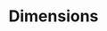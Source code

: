 ---
bigquery: https://console.cloud.google.com/bigquery?p=covid-19-dimensions-ai&page=table&d=data&t=publications
contributors: Digital Science, https://www.digital-science.com/
cost: Free for personal, non-commercial use.
description: Dimensions contains more than 100 million publications, ranging from
  articles published in scholarly journals, books and book chapters, to preprints
  and conference proceedings. All publications are contextualized with linked data
  sets, funding, publications, patents, clinical trials, and policy documents. You
  can also view associated categories, funders, institutions, and researcher profiles.
documentation: https://docs.dimensions.ai/bigquery/index.html
last_edit: Mon, 04 Apr 2022 19:04:00 GMT
location: https://www.dimensions.ai/products/free/
maintained_by: Digital Science, https://www.digital-science.com/
schema_fields: '[''funding_chf'', ''category_icrp_cso'', ''current_assignee_countries'',
  ''conference'', ''abstract'', ''original_assignee_orgs'', ''open_access_categories'',
  ''research_orgs'', ''acknowledgements'', ''funder_org_acronyms'', ''inventor_names'',
  ''granted_year'', ''date_normal'', ''original_assignee_countries'', ''expiration_year'',
  ''established'', ''family_id'', ''gender'', ''investigators'', ''metrics'', ''labels'',
  ''conditions'', ''mesh_headings'', ''id'', ''filing_year'', ''current_assignee'',
  ''research_org_state_names'', ''assignee_orgs'', ''priority_year'', ''funding_cny'',
  ''linkout'', ''active_years'', ''links'', ''doi'', ''journal_lists'', ''research_org_cities'',
  ''family_count'', ''source_id'', ''acronyms'', ''start_year'', ''funding_eur'',
  ''patent_ids'', ''end_year'', ''funding_currency'', ''funding_jpy'', ''mesh_terms'',
  ''research_org_state_codes'', ''relationships'', ''researcher_ids'', ''wikipedia_url'',
  ''associated_grant_ids'', ''isbn'', ''interventions'', ''funder_orgs'', ''kind'',
  ''volume'', ''language'', ''funder_countries'', ''categories'', ''publication_ids'',
  ''date_inserted'', ''research_org_city_names'', ''citation_string'', ''resulting_publication_doi'',
  ''date_modified'', ''embargo_date'', ''funding_cad'', ''jurisdiction'', ''cpc'',
  ''priority_date'', ''associated_publication_doi'', ''family_members_ids'', ''supporting_grant_ids'',
  ''date_online'', ''funder_org_state_codes'', ''registry'', ''funder_org'', ''funder_org_cities'',
  ''journal'', ''associated_publication_arxiv_id'', ''publisher'', ''original_title'',
  ''type'', ''publication_date'', ''filing_status'', ''cited_by_ids'', ''address'',
  ''repository_url'', ''granted_date'', ''proceedings_title'', ''issue'', ''arxiv_id'',
  ''funding_usd'', ''aliases'', ''repository_id'', ''category_uoa'', ''category_hrcs_hc'',
  ''publication_year'', ''organisation_details'', ''external_ids'', ''year'', ''resulting_publication_ids'',
  ''associated_publication_id'', ''altmetrics'', ''citations'', ''description'', ''category_rcdc'',
  ''category_hra'', ''application_number'', ''funding_aud'', ''acronym'', ''research_org_country_names'',
  ''date_print'', ''repository_name'', ''category_bra'', ''original_abstract'', ''expiration_date'',
  ''book_title'', ''start_date'', ''pmcid'', ''foa_number'', ''funding_gbp'', ''book_series_title'',
  ''phase'', ''end_date'', ''funding_amount'', ''assignee_countries'', ''authors'',
  ''parent_id'', ''date'', ''funding_nzd'', ''created_date'', ''category_sdg'', ''types'',
  ''brief_title'', ''current_assignee_orgs'', ''concepts'', ''citations_count'', ''pmid'',
  ''category_icrp_ct'', ''category_for'', ''reference_ids'', ''license'', ''legal_events'',
  ''filing_date'', ''legal_status'', ''ipcr'', ''title'', ''pages'', ''editors'',
  ''clinical_trial_ids'', ''grant_number'', ''eisbn'', ''category_hrcs_rac'', ''date_imported_gbq'',
  ''subtitles'', ''research_org_countries'', ''status'', ''funding_details'', ''name'',
  ''open_access_categories_v2'', ''associated_publication_pmid'', ''funder_org_countries'',
  ''email_address'', ''original_assignee'']'
shortname: dimensions
tags:
- scholarly literature
- patents
- funding
- clinical trials
- academic profiles
terms_of_use: 'Use of both the Dimensions COVID-19 dataset and full Dimensions dataset
  are subject to the Dimensions Terms of use: https://www.dimensions.ai/policies-terms-legal '
title: Dimensions
uuid: dcff88bd-fe6b-4fdb-8159-809bf9d7bc1c
---